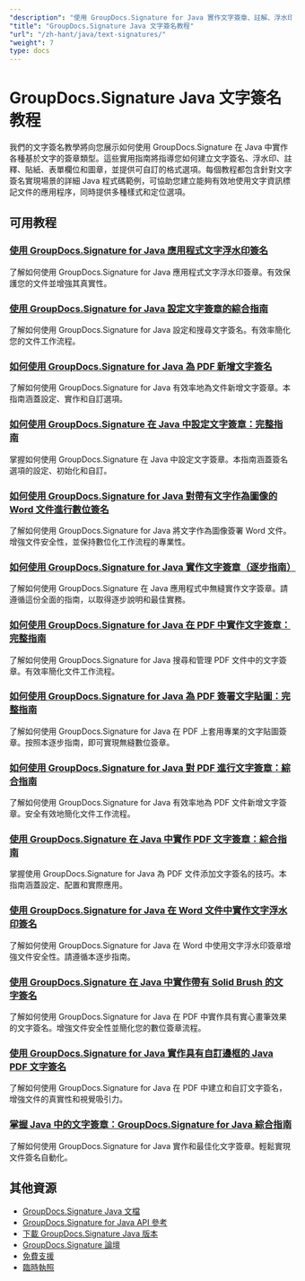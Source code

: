 ```yaml
---
"description": "使用 GroupDocs.Signature for Java 實作文字簽章、註解、浮水印和基於文字的文件標記的逐步教學。"
"title": "GroupDocs.Signature Java 文字簽名教程"
"url": "/zh-hant/java/text-signatures/"
"weight": 7
type: docs
---
```

# GroupDocs.Signature Java 文字簽名教程

我們的文字簽名教學將向您展示如何使用 GroupDocs.Signature 在 Java 中實作各種基於文字的簽章類型。這些實用指南將指導您如何建立文字簽名、浮水印、註釋、貼紙、表單欄位和圖章，並提供可自訂的格式選項。每個教程都包含針對文字簽名實現場景的詳細 Java 程式碼範例，可協助您建立能夠有效地使用文字資訊標記文件的應用程序，同時提供多種樣式和定位選項。

## 可用教程

### [使用 GroupDocs.Signature for Java 應用程式文字浮水印簽名](./apply-text-watermark-signature-groupdocs-java/)
了解如何使用 GroupDocs.Signature for Java 應用程式文字浮水印簽章。有效保護您的文件並增強其真實性。

### [使用 GroupDocs.Signature for Java 設定文字簽章的綜合指南](./guide-setting-up-text-signatures-groupdocs-signature-java/)
了解如何使用 GroupDocs.Signature for Java 設定和搜尋文字簽名。有效率簡化您的文件工作流程。

### [如何使用 GroupDocs.Signature for Java 為 PDF 新增文字簽名](./groupdocs-signature-java-add-text-signature/)
了解如何使用 GroupDocs.Signature for Java 有效率地為文件新增文字簽章。本指南涵蓋設定、實作和自訂選項。

### [如何使用 GroupDocs.Signature 在 Java 中設定文字簽章：完整指南](./configure-text-signatures-java-groupdocs-signature/)
掌握如何使用 GroupDocs.Signature 在 Java 中設定文字簽章。本指南涵蓋簽名選項的設定、初始化和自訂。

### [如何使用 GroupDocs.Signature for Java 對帶有文字作為圖像的 Word 文件進行數位簽名](./sign-word-docs-text-image-groupdocs-java/)
了解如何使用 GroupDocs.Signature for Java 將文字作為圖像簽署 Word 文件。增強文件安全性，並保持數位化工作流程的專業性。

### [如何使用 GroupDocs.Signature for Java 實作文字簽章（逐步指南）](./implement-text-signatures-groupdocs-java/)
了解如何使用 GroupDocs.Signature 在 Java 應用程式中無縫實作文字簽章。請遵循這份全面的指南，以取得逐步說明和最佳實務。

### [如何使用 GroupDocs.Signature for Java 在 PDF 中實作文字簽章：完整指南](./groupdocs-signature-java-text-signatures-pdf/)
了解如何使用 GroupDocs.Signature for Java 搜尋和管理 PDF 文件中的文字簽章。有效率簡化文件工作流程。

### [如何使用 GroupDocs.Signature for Java 為 PDF 簽署文字貼圖：完整指南](./groupdocs-signature-java-pdf-text-sticker/)
了解如何使用 GroupDocs.Signature for Java 在 PDF 上套用專業的文字貼圖簽章。按照本逐步指南，即可實現無縫數位簽章。

### [如何使用 GroupDocs.Signature for Java 對 PDF 進行文字簽章：綜合指南](./sign-pdf-text-groupdocs-signature-java/)
了解如何使用 GroupDocs.Signature for Java 有效率地為 PDF 文件新增文字簽章。安全有效地簡化文件工作流程。

### [使用 GroupDocs.Signature 在 Java 中實作 PDF 文字簽章：綜合指南](./pdf-text-signatures-java-groupdocs-signature/)
掌握使用 GroupDocs.Signature for Java 為 PDF 文件添加文字簽名的技巧。本指南涵蓋設定、配置和實際應用。

### [使用 GroupDocs.Signature for Java 在 Word 文件中實作文字浮水印簽名](./implement-text-watermark-signature-word-documents-groupdocs-java/)
了解如何使用 GroupDocs.Signature for Java 在 Word 中使用文字浮水印簽章增強文件安全性。請遵循本逐步指南。

### [使用 GroupDocs.Signature 在 Java 中實作帶有 Solid Brush 的文字簽名](./groupdocs-signature-java-text-solid-brush/)
了解如何使用 GroupDocs.Signature for Java 在 PDF 中實作具有實心畫筆效果的文字簽名。增強文件安全性並簡化您的數位簽章流程。

### [使用 GroupDocs.Signature for Java 實作具有自訂邊框的 Java PDF 文字簽名](./java-pdf-text-signatures-groupdocs-custom-borders/)
了解如何使用 GroupDocs.Signature for Java 在 PDF 中建立和自訂文字簽名，增強文件的真實性和視覺吸引力。

### [掌握 Java 中的文字簽章：GroupDocs.Signature for Java 綜合指南](./groupdocs-signature-java-text-signatures-guide/)
了解如何使用 GroupDocs.Signature for Java 實作和最佳化文字簽章。輕鬆實現文件簽名自動化。

## 其他資源

- [GroupDocs.Signature Java 文檔](https://docs.groupdocs.com/signature/java/)
- [GroupDocs.Signature for Java API 參考](https://reference.groupdocs.com/signature/java/)
- [下載 GroupDocs.Signature Java 版本](https://releases.groupdocs.com/signature/java/)
- [GroupDocs.Signature 論壇](https://forum.groupdocs.com/c/signature)
- [免費支援](https://forum.groupdocs.com/)
- [臨時執照](https://purchase.groupdocs.com/temporary-license/)